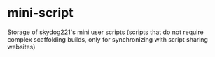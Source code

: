 # mini-script
Storage of skydog221's mini user scripts (scripts that do not require complex scaffolding builds, only for synchronizing with script sharing websites)

